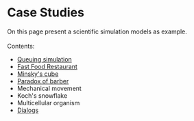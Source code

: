<h1 id="case_studies">Case Studies</h1>
On this page present a scientific simulation models as example.<br/><br/>
Contents:<br/>
<ul>
  <li><a href="case_studies/queue/queuing_theory">Queuing simulation</a></li>
  <li><a href="case_studies/fast_food/fast_food">Fast Food Restaurant</a></li>
  <li><a href="case_studies/minsky/minsky">Minsky's cube</a></li>
  <li><a href="case_studies/barber">Paradox of barber</a></li>
  <li>Mechanical movement</li>
  <li>Koch's snowflake</li>
  <li>Multicellular organism</li>
  <li><a href="case_studies/dialogs">Dialogs</a></li>
</ul>
